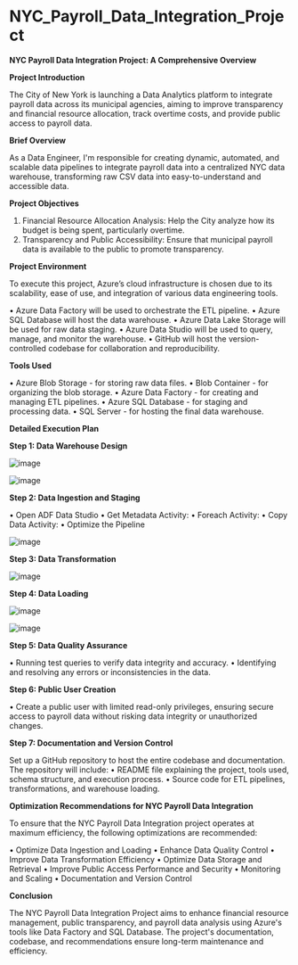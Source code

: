 # NYC_Payroll_Data_Integration_Project


**NYC Payroll Data Integration Project: A Comprehensive Overview**


**Project Introduction**


The City of New York is launching a Data Analytics platform to integrate payroll data across its municipal agencies, aiming to improve transparency and financial resource allocation, track overtime costs, and provide public access to payroll data.


**Brief Overview**


As a Data Engineer, I'm responsible for creating dynamic, automated, and scalable data pipelines to integrate payroll data into a centralized NYC data warehouse, transforming raw CSV data into easy-to-understand and accessible data.


**Project Objectives**

1.	Financial Resource Allocation Analysis: Help the City analyze how its budget is being spent, particularly overtime.
2.	Transparency and Public Accessibility: Ensure that municipal payroll data is available to the public to promote transparency.


**Project Environment**


To execute this project, Azure’s cloud infrastructure is chosen due to its scalability, ease of use, and integration of various data engineering tools.

•	Azure Data Factory will be used to orchestrate the ETL pipeline.
•	Azure SQL Database will host the data warehouse.
•	Azure Data Lake Storage will be used for raw data staging.
•	Azure Data Studio will be used to query, manage, and monitor the warehouse.
•	GitHub will host the version-controlled codebase for collaboration and reproducibility.


**Tools Used**

•	Azure Blob Storage - for storing raw data files.
•	Blob Container  - for organizing the blob storage.
•	Azure Data Factory - for creating and managing ETL pipelines.
•	Azure SQL Database - for staging and processing data.
•	SQL Server - for hosting the final data warehouse.


**Detailed Execution Plan**



**Step 1: Data Warehouse Design**


 
 ![image](https://github.com/user-attachments/assets/576d0c27-cc0d-4d12-b16f-54d32708bcbd)



![image](https://github.com/user-attachments/assets/0f376d00-838f-4470-82ea-5c11beee253c)


**Step 2: Data Ingestion and Staging**


•	Open ADF Data Studio
•	Get Metadata Activity:
•	Foreach Activity:
•	Copy Data Activity:
•	Optimize the Pipeline

 
![image](https://github.com/user-attachments/assets/d3a92ab8-e3cd-44ec-86b1-9a96c6b3c467)



**Step 3: Data Transformation**


 
![image](https://github.com/user-attachments/assets/bf473596-3614-4438-9fbd-622fa6f2cddc)



**Step 4: Data Loading**


 
![image](https://github.com/user-attachments/assets/c718009a-2e27-4cd2-ae1f-f33f4e833651)




 ![image](https://github.com/user-attachments/assets/92e6b153-1e5b-4ff1-993b-b1a25733976b)



**Step 5: Data Quality Assurance**



•	Running test queries to verify data integrity and accuracy.
•	Identifying and resolving any errors or inconsistencies in the data.



**Step 6: Public User Creation**



•	Create a public user with limited read-only privileges, ensuring secure access to payroll data without risking data integrity or unauthorized changes.



**Step 7: Documentation and Version Control**



Set up a GitHub repository to host the entire codebase and documentation. The repository will include:
•	README file explaining the project, tools used, schema structure, and execution process.
•	Source code for ETL pipelines, transformations, and warehouse loading.


**Optimization Recommendations for NYC Payroll Data Integration**



To ensure that the NYC Payroll Data Integration project operates at maximum efficiency, the following optimizations are recommended:



•	Optimize Data Ingestion and Loading
•	Enhance Data Quality Control
•	Improve Data Transformation Efficiency
•	Optimize Data Storage and Retrieval
•	Improve Public Access Performance and Security
•	Monitoring and Scaling
•	Documentation and Version Control



**Conclusion**



The NYC Payroll Data Integration Project aims to enhance financial resource management, public transparency, and payroll data analysis using Azure's tools like Data Factory and SQL Database. The project's documentation, codebase, and recommendations ensure long-term maintenance and efficiency.

